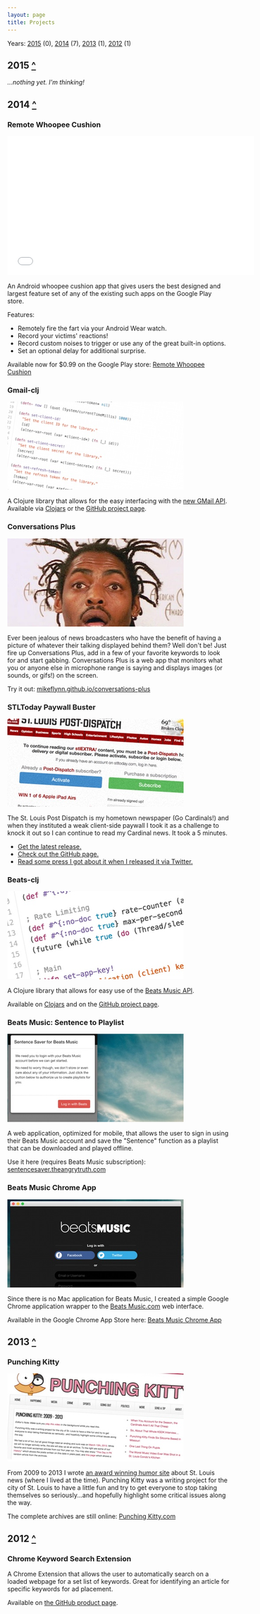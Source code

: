 ```yaml
---
layout: page
title: Projects
---
```


Years: [2015](#2015) (0), [2014](#2014) (7), [2013](#2013) (1), [2012](#2012) (1)

<a name="2015"></a>
## 2015 [&#94;](#top)

_...nothing yet. I'm thinking!_

<a name="2014"></a>
## 2014 [&#94;](#top)

<a name="whoopee"></a>
### Remote Whoopee Cushion

<iframe width="560" height="315" src="//www.youtube.com/embed/q_yuuID4ET8?rel=0" frameborder="0" allowfullscreen></iframe>

An Android whoopee cushion app that gives users the best designed and largest feature set of any of the existing such apps on the Google Play store.

Features:

* Remotely fire the fart via your Android Wear watch.
* Record your victims' reactions!
* Record custom noises to trigger or use any of the great built-in options.
* Set an optional delay for additional surprise.

Available now for $0.99 on the Google Play store: [Remote Whoopee Cushion](https://play.google.com/store/apps/details?id=io.github.mikeflynn.remotewhoopeecushion)

<a name="gmail"></a>
### Gmail-clj

![placeholder](/public/images/gmail-clj.jpg "Medium example image")

A Clojure library that allows for the easy interfacing with the [new GMail API](https://www.youtube.com/watch?v=UhdiQmS3kDs). Available via [Clojars](https://clojars.org/gmail-clj) or the [GitHub project page](https://github.com/mikeflynn/gmail-clj).

<a name="convo"></a>
### Conversations Plus

![placeholder](/public/images/coolio.jpg "Medium example image")

Ever been jealous of news broadcasters who have the benefit of having a picture of whatever their talking displayed behind them? Well don't be! Just fire up Conversations Plus, add in a few of your favorite keywords to look for and start gabbing. Conversations Plus is a web app that monitors what you or anyone else in microphone range is saying and displays images (or sounds, or gifs!) on the screen.

Try it out: [mikeflynn.github.io/conversations-plus](https://mikeflynn.github.io/conversations-plus/)

<a name="stltoday"></a>
### STLToday Paywall Buster

![placeholder](/public/images/stltoday.jpg "Medium example image")

The St. Louis Post Dispatch is my hometown newspaper (Go Cardinals!) and when they instituted a weak client-side paywall I took it as a challenge to knock it out so I can continue to read my Cardinal news. It took a 5 minutes.

* [Get the latest release.](https://github.com/mikeflynn/stltoday-paywall-buster/releases/tag/v2.2)
* [Check out the GitHub page.](https://github.com/mikeflynn/stltoday-paywall-buster)
* [Read some press I got about it when I released it via Twitter.](http://blogs.riverfronttimes.com/dailyrft/2014/04/this_guy_hacked_the_st_louis_p.php)


<a name="beatsclj"></a>
### Beats-clj

![placeholder](/public/images/beats-clj.jpg "Medium example image")

A Clojure library that allows for easy use of the [Beats Music API](https://developer.beatsmusic.com/docs).

Available on [Clojars](https://clojars.org/beats-clj) and on the [GitHub project page](https://github.com/mikeflynn/beats-clj).

<a name="sentence"></a>
### Beats Music: Sentence to Playlist

![placeholder](/public/images/sentence.jpg "Medium example image")

A web application, optimized for mobile, that allows the user to sign in using their Beats Music account and save the "Sentence" function as a playlist that can be downloaded and played offline.

Use it here (requires Beats Music subscription): [sentencesaver.theangrytruth.com](http://sentencesaver.theangrytruth.com)


<a name="beatschrome"></a>
### Beats Music Chrome App

![placeholder](/public/images/chromebeats.jpg "Medium example image")

Since there is no Mac application for Beats Music, I created a simple Google Chrome application wrapper to the [Beats Music.com](http://www.beatsmusic.com/) web interface.

Available in the Google Chrome App Store here: [Beats Music Chrome App](https://chrome.google.com/webstore/detail/beats-music-chrome-app/hjeiboeolldhkhfldcipahpigbebkioo)

<a name="2013"></a>
## 2013 [&#94;](#top)

<a name="punchingkitty"></a>
### Punching Kitty

![placeholder](/public/images/punchingkitty.jpg "Medium example image")

From 2009 to 2013 I wrote [an award winning humor site](http://punchingkitty.com/about) about St. Louis news (where I lived at the time). Punching Kitty was a writing project for the city of St. Louis to have a little fun and try to get everyone to stop taking themselves so seriously...and hopefully highlight some critical issues along the way.

The complete archives are still online: [Punching Kitty.com](http://punchingkitty.com/)

<a name="2012"></a>
## 2012 [&#94;](#top)

<a name="keyword"></a>
### Chrome Keyword Search Extension

A Chrome Extension that allows the user to automatically search on a loaded webpage for a set list of keywords. Great for identifying an article for specific keywords for ad placement.

Available on [the GitHub product page](https://github.com/mikeflynn/chrome-keyword-search).
